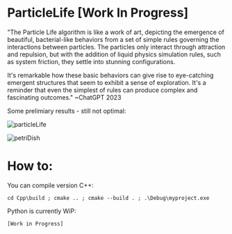 # ParticleLife [Work In Progress]

"The Particle Life algorithm is like a work of art, depicting the emergence of beautiful, bacterial-like behaviors from a set of simple rules governing the interactions between particles. The particles only interact through attraction and repulsion, but with the addition of liquid physics simulation rules, such as system friction, they settle into stunning configurations.

It's remarkable how these basic behaviors can give rise to eye-catching emergent structures that seem to exhibit a sense of exploration. It's a reminder that even the simplest of rules can produce complex and fascinating outcomes."
~ChatGPT 2023

Some prelimiary results - still not optimal: 

![particleLife](https://user-images.githubusercontent.com/40773550/234987226-72c52e8c-6991-4da5-bcae-75d3ea1086da.gif)

![petriDish](https://user-images.githubusercontent.com/40773550/235329875-f2ffb97e-4423-4bc2-95d3-22568367a90d.gif)

# How to:

You can compile version C++:
```
cd Cpp\build ; cmake .. ; cmake --build . ; .\Debug\myproject.exe
```

Python is currently WiP:
```
[Work in Progress]
```

